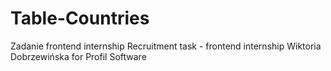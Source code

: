 # Table-Countries
Zadanie frontend internship
Recruitment task - frontend internship Wiktoria Dobrzewińska for Profil Software
